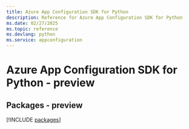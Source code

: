 ```yaml
---
title: Azure App Configuration SDK for Python
description: Reference for Azure App Configuration SDK for Python
ms.date: 02/27/2025
ms.topic: reference
ms.devlang: python
ms.service: appconfiguration
---
```

# Azure App Configuration SDK for Python - preview
## Packages - preview
[!INCLUDE [packages](app-configuration-index.md)]